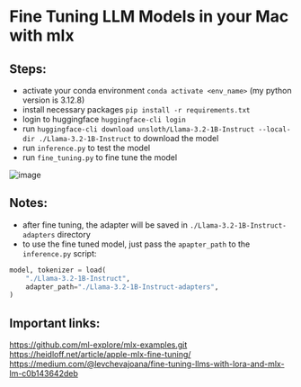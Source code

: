 # Fine Tuning LLM Models in your Mac with mlx

## Steps:

- activate your conda environment `conda activate <env_name>` (my python version is 3.12.8)
- install necessary packages `pip install -r requirements.txt`
- login to huggingface `huggingface-cli login`
- run `huggingface-cli download unsloth/Llama-3.2-1B-Instruct --local-dir ./Llama-3.2-1B-Instruct` to download the model
- run `inference.py` to test the model
- run `fine_tuning.py` to fine tune the model

![image](https://github.com/user-attachments/assets/ee96b0dd-4746-4869-9a5e-0791e421a9fe)

## Notes:
- after fine tuning, the adapter will be saved in `./Llama-3.2-1B-Instruct-adapters` directory
- to use the fine tuned model, just pass the `apapter_path` to the `inference.py` script:

```python
model, tokenizer = load(
    "./Llama-3.2-1B-Instruct",
    adapter_path="./Llama-3.2-1B-Instruct-adapters",
)
```

## Important links:
https://github.com/ml-explore/mlx-examples.git <br>
https://heidloff.net/article/apple-mlx-fine-tuning/ <br>
https://medium.com/@levchevajoana/fine-tuning-llms-with-lora-and-mlx-lm-c0b143642deb <br>
